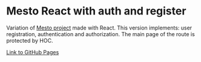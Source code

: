 # Mesto React with auth and register

Variation of [Mesto project](https://github.com/yegorsid/mesto) made with React. This version implements: user registration, authentication and authorization. The main page of the route is protected by HOC.

[Link to GitHub Pages](https://skavr666.github.io/react-mesto-auth/)
